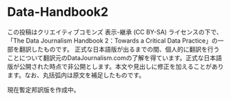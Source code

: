 # Data-Handbook2
この投稿はクリエイティブコモンズ 表示-継承 (CC BY-SA) ライセンスの下で、「The Data Journalism Handbook 2：Towards a Critical Data Practice」の一部を翻訳したものです。 正式な日本語版が出るまでの間、個人的に翻訳を行うことについて翻訳元のDataJournalism.comの了解を得ています。正式な日本語版が公開された時点で非公開とします。本文や見出しに修正を加えることがあります。なお、丸括弧内は原文を補足したものです。

現在暫定邦訳版を作成中。

